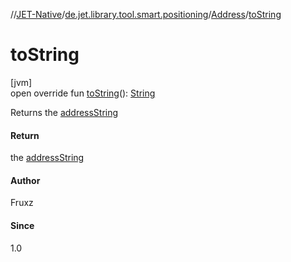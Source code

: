 //[JET-Native](../../../index.md)/[de.jet.library.tool.smart.positioning](../index.md)/[Address](index.md)/[toString](to-string.md)

# toString

[jvm]\
open override fun [toString](to-string.md)(): [String](https://kotlinlang.org/api/latest/jvm/stdlib/kotlin/-string/index.html)

Returns the [addressString](address-string.md)

#### Return

the [addressString](address-string.md)

#### Author

Fruxz

#### Since

1.0
